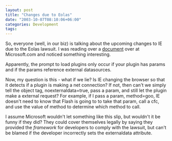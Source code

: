 ```yaml
---
layout: post
title: "Changes due to Eolas"
date: "2003-10-07T08:10:06+06:00"
categories: Development 
tags: 
---
```


So, everyone (well, in our biz) is talking about the upcoming changes to IE due to the Eolas lawsuit. I was reading over a <a href="http://msdn.microsoft.com/ieupdate/activexchanges.asp#userexperience">document</a> over at Microsoft.com and noticed something interesting. 

Apparently, the prompt to load plugins only occur if your plugin has params and if the params reference external datasources.

Now, my question is this - what if we lie? Is IE changing the browser so that it detects if a plugin is making a net connection? If not, then can't we simply tell the object tag, noexternaldata=true, pass a param, and still let the plugin make a external request? For example, if I pass a param, method=goo, IE doesn't need to know that Flash is going to to take that param, call a cfc, and use the value of method to determine which method to call.

I assume Microsoft wouldn't let something like this slip, but wouldn't it be funny if they did? They could cover themselves legally by saying they provided the <i>framework</i> for developers to comply with the lawsuit, but can't be blamed if the developer incorrectly sets the externaldata attribute.